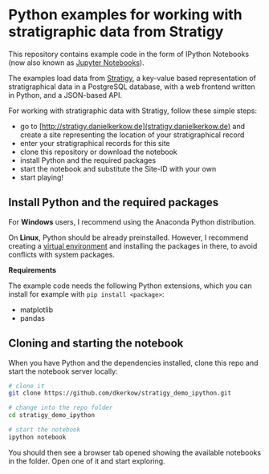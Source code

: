 Python examples for working with stratigraphic data from Stratigy
=================================================================

This repository contains example code in the form of IPython Notebooks
(now also known as [Jupyter Notebooks](http://jupyter.org/)).

The examples load data from [Stratigy](http://stratigy.danielkerkow.de), a
key-value based representation of stratigraphical data in a PostgreSQL
database, with a web frontend written in Python, and a JSON-based API.

For working with stratigraphic data with Stratigy, follow these simple
steps:

 - go to [http://stratigy.danielkerkow.de](stratigy.danielkerkow.de) and create
 a site representing the location of your stratigraphical record
 - enter your stratigraphical records for this site
 - clone this repository or download the notebook
 - install Python and the required packages
 - start the notebook and substitute the Site-ID with your own
 - start playing!

 ## Install Python and the required packages

 For __Windows__ users, I recommend using the Anaconda Python distribution.

 On __Linux__, Python should be already preinstalled. However, I
 recommend creating a
 [virtual environment](https://virtualenv.pypa.io/en/latest/)
 and installing the packages in there, to avoid conflicts with
 system packages.

__Requirements__

The example code needs the following Python extensions, which you can
install for example with `pip install <package>`:

- matplotlib
- pandas


## Cloning and starting the notebook

When you have Python and the dependencies installed, clone this repo and
start the notebook server locally:

```bash
# clone it
git clone https://github.com/dkerkow/stratigy_demo_ipython.git

# change into the repo folder
cd stratigy_demo_ipython

# start the notebook
ipython notebook
```
You should then see a browser tab opened showing the available notebooks
in the folder. Open one of it and start exploring.
